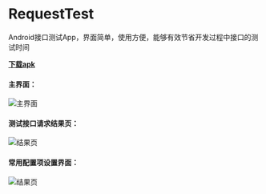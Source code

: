 # RequestTest
Android接口测试App，界面简单，使用方便，能够有效节省开发过程中接口的测试时间

[**下载apk**](http://www.baidu.com)

#### 主界面：

![主界面](http://bmob-cdn-8974.b0.upaiyun.com/2017/05/11/fb57694040f7444680dd97a2fe9d16ff.jpg)

#### 测试接口请求结果页：

![结果页](http://bmob-cdn-8974.b0.upaiyun.com/2017/05/11/70eb8e714009468c80b17af8c9d65fbd.jpg)

#### 常用配置项设置界面：

![结果页](http://bmob-cdn-8974.b0.upaiyun.com/2017/05/11/74c8e79540aa67518024075c083743c1.jpg)
